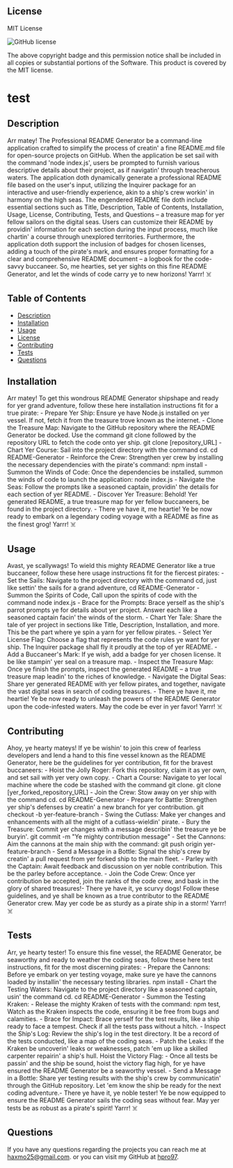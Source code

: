 
  ## License
  
  MIT License


  ![GitHub license](https://img.shields.io/badge/license-MIT-blue.svg)

  The above copyright badge and this permission notice shall be included in all copies or substantial portions of the Software. This product is covered by the MIT license.


  # test
  
  ## Description
  Arr matey! The Professional README Generator be a command-line application crafted to simplify the process of creatin' a fine README.md file for open-source projects on GitHub. When the application be set sail with the command 'node index.js', users be prompted to furnish various descriptive details about their project, as if navigatin' through treacherous waters. The application doth dynamically generate a professional README file based on the user's input, utilizing the Inquirer package for an interactive and user-friendly experience, akin to a ship's crew workin' in harmony on the high seas. The engendered README file doth include essential sections such as Title, Description, Table of Contents, Installation, Usage, License, Contributing, Tests, and Questions – a treasure map for yer fellow sailors on the digital seas. Users can customize their README by providin' information for each section during the input process, much like chartin' a course through unexplored territories. Furthermore, the application doth support the inclusion of badges for chosen licenses, adding a touch of the pirate's mark, and ensures proper formatting for a clear and comprehensive README document – a logbook for the code-savvy buccaneer. So, me hearties, set yer sights on this fine README Generator, and let the winds of code carry ye to new horizons! Yarrr! ‍☠️
  
  ## Table of Contents
  
  * [Description](#description)
  * [Installation](#installation)
  * [Usage](#usage)
  * [License](#license)
  * [Contributing](#contributing)
  * [Tests](#tests)
  * [Questions](#questions)

  ## Installation

  Arr matey! To get this wondrous README Generator shipshape and ready for yer grand adventure, follow these here installation instructions fit for a true pirate: - Prepare Yer Ship: Ensure ye have Node.js installed on yer vessel. If not, fetch it from the treasure trove known as the internet. - Clone the Treasure Map: Navigate to the GitHub repository where the README Generator be docked. Use the command git clone followed by the repository URL to fetch the code onto yer ship. git clone [repository_URL] - Chart Yer Course: Sail into the project directory with the command cd. cd README-Generator - Reinforce the Crew: Strengthen yer crew by installing the necessary dependencies with the pirate's command: npm install - Summon the Winds of Code: Once the dependencies be installed, summon the winds of code to launch the application: node index.js - Navigate the Seas: Follow the prompts like a seasoned captain, providin' the details for each section of yer README. - Discover Yer Treasure: Behold! Yer generated README, a true treasure map for yer fellow buccaneers, be found in the project directory. - There ye have it, me heartie! Ye be now ready to embark on a legendary coding voyage with a README as fine as the finest grog! Yarrr! ‍☠️

  ## Usage

  Avast, ye scallywags! To wield this mighty README Generator like a true buccaneer, follow these here usage instructions fit for the fiercest pirates: - Set the Sails: Navigate to the project directory with the command cd, just like settin' the sails for a grand adventure, cd README-Generator - Summon the Spirits of Code, Call upon the spirits of code with the command node index.js - Brace for the Prompts: Brace yerself as the ship's parrot prompts ye for details about yer project. Answer each like a seasoned captain facin' the winds of the storm. - Chart Yer Tale: Share the tale of yer project in sections like Title, Description, Installation, and more. This be the part where ye spin a yarn for yer fellow pirates. - Select Yer License Flag: Choose a flag that represents the code rules ye want for yer ship. The Inquirer package shall fly it proudly at the top of yer README. - Add a Buccaneer's Mark: If ye wish, add a badge for yer chosen license. It be like stampin' yer seal on a treasure map. - Inspect the Treasure Map: Once ye finish the prompts, inspect the generated README – a true treasure map leadin' to the riches of knowledge. - Navigate the Digital Seas: Share yer generated README with yer fellow pirates, and together, navigate the vast digital seas in search of coding treasures. - There ye have it, me heartie! Ye be now ready to unleash the powers of the README Generator upon the code-infested waters. May the code be ever in yer favor! Yarrr! ‍☠️

  ## Contributing

  Ahoy, ye hearty mateys! If ye be wishin' to join this crew of fearless developers and lend a hand to this fine vessel known as the README Generator, here be the guidelines for yer contribution, fit for the bravest buccaneers: - Hoist the Jolly Roger: Fork this repository, claim it as yer own, and set sail with yer very own copy. - Chart a Course: Navigate to yer local machine where the code be stashed with the command git clone. git clone [yer_forked_repository_URL] - Join the Crew: Stow away on yer ship with the command cd. cd README-Generator - Prepare for Battle: Strengthen yer ship's defenses by creatin' a new branch for yer contribution. git checkout -b yer-feature-branch - Swing the Cutlass: Make yer changes and enhancements with all the might of a cutlass-wieldin' pirate. - Bury the Treasure: Commit yer changes with a message describin' the treasure ye be buryin'. git commit -m "Ye mighty contribution message" - Set the Cannons: Aim the cannons at the main ship with the command: git push origin yer-feature-branch - Send a Message in a Bottle: Signal the ship's crew by creatin' a pull request from yer forked ship to the main fleet. - Parley with the Captain: Await feedback and discussion on yer noble contribution. This be the parley before acceptance. - Join the Code Crew: Once yer contribution be accepted, join the ranks of the code crew, and bask in the glory of shared treasures!- There ye have it, ye scurvy dogs! Follow these guidelines, and ye shall be known as a true contributor to the README Generator crew. May yer code be as sturdy as a pirate ship in a storm! Yarrr! ‍☠️

  ## Tests

  Arr, ye hearty tester! To ensure this fine vessel, the README Generator, be seaworthy and ready to weather the coding seas, follow these here test instructions, fit for the most discerning pirates: - Prepare the Cannons: Before ye embark on yer testing voyage, make sure ye have the cannons loaded by installin' the necessary testing libraries. npm install - Chart the Testing Waters: Navigate to the project directory like a seasoned captain, usin' the command cd. cd README-Generator - Summon the Testing Kraken: - Release the mighty Kraken of tests with the command: npm test, Watch as the Kraken inspects the code, ensuring it be free from bugs and calamities. - Brace for Impact: Brace yerself for the test results, like a ship ready to face a tempest. Check if all the tests pass without a hitch. - Inspect the Ship's Log: Review the ship's log in the test directory. It be a record of the tests conducted, like a map of the coding seas. - Patch the Leaks: If the Kraken be uncoverin' leaks or weaknesses, patch 'em up like a skilled carpenter repairin' a ship's hull. Hoist the Victory Flag: - Once all tests be passin' and the ship be sound, hoist the victory flag high, for ye have ensured the README Generator be a seaworthy vessel. - Send a Message in a Bottle: Share yer testing results with the ship's crew by communicatin' through the GitHub repository. Let 'em know the ship be ready for the next coding adventure.- There ye have it, ye noble tester! Ye be now equipped to ensure the README Generator sails the coding seas without fear. May yer tests be as robust as a pirate's spirit! Yarrr! ‍☠️

  ## Questions

  If you have any questions regarding the projects you can reach me at <a href="mailto:haxmo25@gmail.com">haxmo25@gmail.com</a>. or you can visit my GitHub at <a href="https://github.com/hpro97">hpro97</a>.

